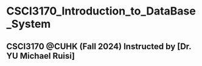 # CSCI3170_Introduction_to_DataBase_System

## CSCI3170 @CUHK (Fall 2024) Instructed by [Dr. YU Michael Ruisi]